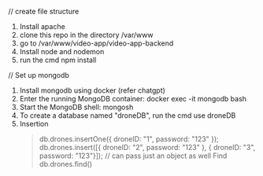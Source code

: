 // create file structure
1. Install apache
2. clone this repo in the directory /var/www
3. go to /var/www/video-app/video-app-backend
4. Install node and nodemon
5. run the cmd npm install

// Set up mongodb
1. Install mongodb using docker (refer chatgpt)
2. Enter the running MongoDB container:
   docker exec -it mongodb bash
3. Start the MongoDB shell:
   mongosh
4. To create a database named "droneDB", run the cmd use droneDB
5. Insertion
   > db.drones.insertOne({ droneID: "1", password: "123" });
   > db.drones.insert([{ droneID: "2", password: "123" }, { droneID: "3", password: "123"}]); // can pass just an object as well
   Find
   > db.drones.find()



